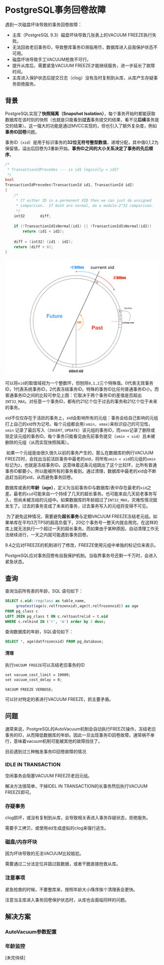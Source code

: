 # PostgreSQL事务回卷故障

遇到一次磁盘坏块导致的事务回卷故障：

* 主库（PostgreSQL 9.3）磁盘坏块导致几张表上的VACUUM FREEZE执行失败。
* 无法回收老旧事务ID，导致整库事务ID濒临用尽，数据库进入自我保护状态不可用。
* 磁盘坏块导致手工VACUUM抢救不可行。
* 提升从库后，需要紧急VACUUM FREEZE才能继续服务，进一步延长了故障时间。
* 主库进入保护状态后提交日志（clog）没有及时复制到从库，从库产生存疑事务拒绝服务。




## 背景

PostgreSQL实现了**快照隔离（Snapshot Isolation）**，每个事务开始时都能获取数据库在该时刻的快照（也就是只能看到**过去**事务提交的结果，看不见**后续**事务提交的结果）。这一强大的功能是通过MVCC实现的，但也引入了额外复杂度，例如**事务ID回卷**问题。

事务ID（`xid`）是用于标识事务的**32位无符号整型数值**，递增分配，其中值0,1,2为保留值，溢出后回卷为3重新开始。**事务ID之间的大小关系决定了事务的先后顺序**。

```c
/*
 * TransactionIdPrecedes --- is id1 logically < id2?
 */
bool
TransactionIdPrecedes(TransactionId id1, TransactionId id2)
{
	/*
	 * If either ID is a permanent XID then we can just do unsigned
	 * comparison.  If both are normal, do a modulo-2^32 comparison.
	 */
	int32		diff;

	if (!TransactionIdIsNormal(id1) || !TransactionIdIsNormal(id2))
		return (id1 < id2);

	diff = (int32) (id1 - id2);
	return (diff < 0);
}
```



![xid](xid-wrap-around.assets/xid.png)

​	可以将`xid`的取值域视为一个整数环，但刨除`0,1,2`三个特殊值。0代表无效事务ID，1代表系统事务ID，2代表冻结事务ID。特殊的事务ID比任何普通事务ID小。而普通事务ID之间的比较可参见上图：它取决于两个事务ID的差值是否超出`INT32_MAX`。对任意一个事务ID，都有约21亿个位于过去的事务和21亿个位于未来的事务。

​	xid不仅仅存在于活跃的事务上，xid会影响所有的元组：事务会给自己影响的元组打上自己的xid作为记号。每个元组都会用`(xmin, xmax)`来标识自己的可见性，`xmin` 记录了最后写入（`INSERT`, `UPDATE`）该元组的事务ID，而`xmax`记录了删除或锁定该元组的事务ID。每个事务只能看见由先前事务提交（`xmin < xid`）且未被删除的元组（从而实现快照隔离）。

​	如果一个元组是由很久很久以前的事务产生的，那么在数据库的例行VACUUM FREEZE时，会找出当前活跃事务中最老的xid，将所有`xmin < xid`的元组的`xmin`标记为`2`，也就是冻结事务ID。这意味着这条元组跳出了这个比较环，比所有普通事务ID都要小，所以能被所有的事务看到。通过清理，数据库中最老的xid会不断追赶当前的xid，从而避免事务回卷。

​	数据库或表的**年龄（age）**，定义为当前事务ID与数据库/表中存在最老的`xid`之差。最老的`xid`可能来自一个持续了几天的超长事务。也可能来自几天前老事务写入，但尚未被冻结的元组中。如果数据库的年龄超过了`INT32_MAX`，灾难性情况就发生了。过去的事务变成了未来的事务，过去事务写入的元组将变得不可见。

​	为了避免这种情况，需要避免**超长事务**与定期VACUUM FREEZE冻结老元组。如果单库在平均3万TPS的超高负载下，20亿个事务号一整天内就会用完。在这样的库上就无法执行一个超过一天的超长事务。而如果由于某种原因，自动清理工作无法继续进行，一天之内就可能遇到事务回卷。

​	9.4之后对FREEZE的机制进行了修改，FREEZE使用元组中单独的标记位来表示。

​	PostgreSQL应对事务回卷有自我保护机制。当临界事务号还剩一千万时，会进入紧急状态。



## 查询

查询当前所有表的年龄，SQL 语句如下：

```sql
SELECT c.oid::regclass as table_name,
     greatest(age(c.relfrozenxid),age(t.relfrozenxid)) as age
FROM pg_class c
LEFT JOIN pg_class t ON c.reltoastrelid = t.oid
WHERE c.relkind IN ('r', 'm') order by 2 desc;
```

查询数据库的年龄，SQL语句如下：

```sql
SELECT *, age(datfrozenxid) FROM pg_database; 
```



#### 清理

执行`VACUUM FREEZE`可以冻结老旧事务的ID

```sql'
set vacuum_cost_limit = 10000;
set vacuum_cost_delay = 0;

VACUUM FREEZE VERBOSE;
```

可以针对特定的表进行VACUUM FREEZE，抓主要矛盾。





## 问题

通常来说，PostgreSQL的AutoVacuum机制会自动执行FREEZE操作，冻结老旧事务的ID，从而降低数据库的年龄。因此一旦出现事务ID回卷故障，通常祸不单行，意味着vacuum机制可能被其他的故障挡住了。

目前遇到过三种触发事务ID回卷故障的情况



### IDLE IN TRANSACTION

空闲事务会阻塞VACUUM FREEZE老旧元组。

解决方法很简单，干掉IDEL IN TRANSACTION的长事务然后执行VACUUM FREEZE即可。



### 存疑事务

clog损坏，或没有复制到从库，会导致相关表进入事务存疑状态，拒绝服务。

需要手工拷贝，或使用dd生成虚拟的clog来强行逃生。



### 磁盘/内存坏块

因为坏块导致的无法VACUUM比较尴尬。

需要通过二分法定位并跳过脏数据，或者干脆直接抢救从库。



### 注意事项

紧急抢救的时候，不要整库来，按照年龄大小降序挨个清理表会更快。

注意当主库进入事务回卷保护状态时，从库也会面临同样的问题。



## 解决方案

### AutoVacuum参数配置

### 年龄监控

[未完待续]

